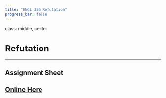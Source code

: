 ```yaml
---
title: "ENGL 355 Refutation"
progress_bar: false
---
```

class: middle, center

# Refutation
---
## Assignment Sheet

[Online Here](http://andrew.pilsch.com/courses/engl355spr2017/assignments/refutation.pdf)
---